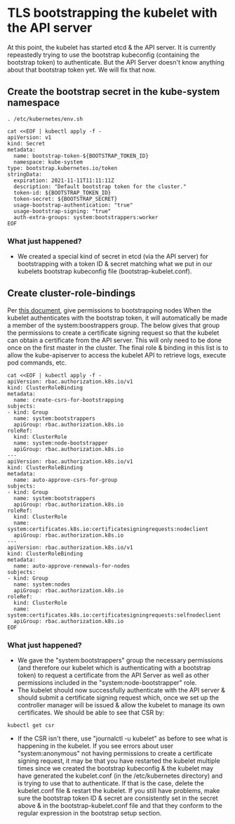 # TLS bootstrapping the kubelet with the API server
At this point, the kubelet has started etcd & the API server. It is currently repeastedly trying to use the bootstrap kubeconfig (containing the bootstrap token) to authenticate. But the API Server doesn't know anything about that bootstrap token yet. We will fix that now.

## Create the bootstrap secret in the kube-system namespace
```
. /etc/kubernetes/env.sh

cat <<EOF | kubectl apply -f -
apiVersion: v1
kind: Secret
metadata:
  name: bootstrap-token-${BOOTSTRAP_TOKEN_ID}
  namespace: kube-system
type: bootstrap.kubernetes.io/token
stringData:
  expiration: 2021-11-11T11:11:11Z
  description: "Default bootstrap token for the cluster."
  token-id: ${BOOTSTRAP_TOKEN_ID}
  token-secret: ${BOOTSTRAP_SECRET}
  usage-bootstrap-authentication: "true"
  usage-bootstrap-signing: "true"
  auth-extra-groups: system:bootstrappers:worker
EOF
```
### What just happened?
- We created a special kind of secret in etcd (via the API server) for bootstrapping with a token ID & secret matching what we put in our kubelets bootstrap kubeconfig file (bootstrap-kubelet.conf).

## Create cluster-role-bindings
Per [this document](https://kubernetes.io/docs/reference/command-line-tools-reference/kubelet-tls-bootstrapping/), give permissions to bootstrapping nodes
When the kubelet authenticates with the bootstrap token, it will automatically be made a member of the system:boostrappers group.
The below gives that group the permissions to create a certificate signing request so that the kubelet can obtain a certificate from the API server.
This will only need to be done once on the first master in the cluster.
The final role & binding in this list is to allow the kube-apiserver to access the kubelet API to retrieve logs, execute pod commands, etc.
```
cat <<EOF | kubectl apply -f -
apiVersion: rbac.authorization.k8s.io/v1
kind: ClusterRoleBinding
metadata:
  name: create-csrs-for-bootstrapping
subjects:
- kind: Group
  name: system:bootstrappers
  apiGroup: rbac.authorization.k8s.io
roleRef:
  kind: ClusterRole
  name: system:node-bootstrapper
  apiGroup: rbac.authorization.k8s.io
---
apiVersion: rbac.authorization.k8s.io/v1
kind: ClusterRoleBinding
metadata:
  name: auto-approve-csrs-for-group
subjects:
- kind: Group
  name: system:bootstrappers
  apiGroup: rbac.authorization.k8s.io
roleRef:
  kind: ClusterRole
  name: system:certificates.k8s.io:certificatesigningrequests:nodeclient
  apiGroup: rbac.authorization.k8s.io
---
apiVersion: rbac.authorization.k8s.io/v1
kind: ClusterRoleBinding
metadata:
  name: auto-approve-renewals-for-nodes
subjects:
- kind: Group
  name: system:nodes
  apiGroup: rbac.authorization.k8s.io
roleRef:
  kind: ClusterRole
  name: system:certificates.k8s.io:certificatesigningrequests:selfnodeclient
  apiGroup: rbac.authorization.k8s.io
EOF
```
### What just happened?
- We gave the "system:bootstrappers" group the necessary permissions (and therefore our kubelet which is authenticating with a bootstrap token) to request a certificate from the API Server as well as other permissions included in the "system:node-bootstrapper" role.
- The kubelet should now successfully authenticate with the API server & should submit a certificate signing request which, once we set up the controller manager will be issued & allow the kubelet to manage its own certificates. We should be able to see that CSR by:
```
kubectl get csr
```
- If the CSR isn't there, use "journalctl -u kubelet" as before to see what is happening in the kubelet. If you see errors about user "system:anonymous" not having permissions to create a certificate signing request, it may be that you have restarted the kubelet multiple times since we created the bootstrap kubeconfig & the kubelet may have generated the kubelet.conf (in the /etc/kubernetes directory) and is trying to use that to authenticate. If that is the case, delete the kubelet.conf file & restart the kubelet. If you still have problems, make sure the bootstrap token ID & secret are consistently set in the secret above & in the bootstrap-kubelet.conf file and that they conform to the regular expression in the bootstrap setup section.
